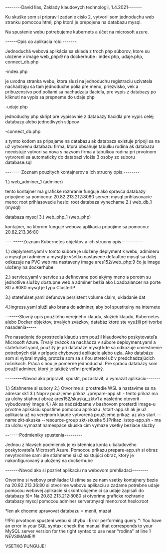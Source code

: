 --------David Ilas, Zaklady klaudovych technologii, 1.4.2021-------

Ku skuške som si pripravil zadanie cislo 2, vytvoril som jednoduchu web stranku pomocou html, php ktorá je prepojena na databazu mysql.

Na spustenie webu potrebujeme kubernets a účet na microsoft azure. 

------Opis co aplikacia robi:-------

Jednoduchá webová aplikácia sa skladá z troch php súborov, ktore su ulozene v image web_php:9 na dockerhube : index php, udaje.php, connect_db.php

-index.php

je uvodna stranka webu, ktora sluzi na jednoduchu registraciu uzivatela
nachadzaju sa tam jednoduche polia pre meno, priezvisko, vek a pribuzenstvo
pod poliami sa nachadzaju tlacidla, pre vypis z databazy
po kliknuti na vypis sa prepneme do udaje.php

-udaje.php

jednoduchy php skript pre vypisovnie z databazy
tlacidla pre vypis celej databazy alebo jednotlivych stlpcov

-connect_db.php

s tymto kodom sa pripajame na databazu
ak databaza existuje pripoji sa na už vytvorenu databazu firma, ktora obsahuje tabulku rodina
ak databaza neexistuje vytvori sa nova s nazvom firma a tabulkou rodina
pri prvotnom vytvoreni sa automaticky do databazi vložia 3 osoby zo suboru database.sql


--------Zoznam pouzitych kontajnerov a ich strucny opis:--------

1.) web_adminer_1 (adminer)

tento kontajner ma graficke rozhranie
funguje ako spravca databazy
pripojime sa pomocou: 20.82.213.212:8080
server: mysql
prihlasovacie meno: root
prihlasovacie heslo: root
databaza vynechame
2.) web_db_1 (mysql)

databaza mysql
3.) web_php_1 (web_php)

kontajner, na ktorom funguje webova aplikacia
pripojime sa pomocou: 20.82.213.36:80

---------Zoznam Kubernetes objektov a ich strucny opis-----------

1.) deplyment.yaml 
v tomto subore je uloženy deplyment k webu, admineru a mysql 
pri adminer a mysql je všetko nastavene defaultne 
mysql sa dalej odkazuje na PVC
web ma nastaveny image ares152/web_php:9 čo je image uloženy na dockerhube 

2.) service.yaml
v service su definovane pod akýmy meno a porotm su jednotlive služby dostupne 
web a adminer bežia ako Loadbalancer na porte 80 a 8080
mysql je typu ClusterIP

3.) statefulset.yaml
defunove persistent volume claim, ukladanie dat 

4.)ingress.yaml 
služi ako brana do adminer, aby bol spustitelny na internete

-------Slovný opis použitého verejného klaudu, služieb klaudu, Kubernetes alebo Docker objektov, trvalých zväzkov, databáz ktoré ste využili pri tvorbe nasadenia-----

Pre nasadenie do prostredia klaudu som použil klaudoveho poskytovateľa Microsoft Azure. 
Trvalý zväzok sa nachádza v súbore deployment.yaml a statefulset.yaml, použitý je pri databáze mysql kde sa odkazuje umiestnenie potrebných dát v prípade chybovosti aplikácie alebo uzla. 
Ako databázu som si vybral myslq, protože som sa s ňou stretol už v predchadzajúcich ročníkoch. Práca s nou je pomerne jednoduchá.
Pre sprácu databázy som použil adminer, ktorý je taktiež veľmi prehľadný.

---------Navod ako pripravit, spustit, pozastavit, a vymazat aplikaciu-------

1.) Stiahneme si subory
2.) Otvorime si prostredie WSL a nastavime sa na adresar sk1
3.) Naprv pouzijeme prikaz ./prepare-app.sh - tento prikaz ma za ulohy stiahnut obraz ares152/skuska_zktv1 a nasledne otovorit vybudovaný image
4.) Ak sa nadzádzame v bashovom prosterdí image-u prvotne aplikáciu spustime pomocou apríkazu ./start-app.sh ak je už aplikacia už na verejnom klaude vytvorená použijeme príkaz: az aks start --name zkt-skuska --resource-group zkt-skuska
5.)Prikaz ./stop-app.sh - ma za ulohu vymazat namespace skuska cim vymaze vsetky beziace sluzby

-------Podmieniky spustenia---------

Jednou z hlavých podmienok je existennica konta u kaludového poskytovateľa Microsoft Azure.
Pomocou prikazu prepare-app.sh si obraz nevytvoríme sami ale stiahneme si už existujúci obraz, ktorý je nakonfigurovaný a uložený na dockerhube

-------Navod ako si pozriet aplikaciu na webovom prehliadaci--------

Otvorime si webovy prehliadac
Uistime sa ze nam vsetky kontajnery bezia
na 20.82.213.36:80 si otvorime webovu aplikaciu a zadame potrebne udaje
pomocou webovej aplikacie si skontrolujeme ci sa udaje zapisali do databazy
5)* Na 20.82.213.212:8080 si otvorime graficke rozhranie databazy mysql pomocou adminer
server:mysql
meno:root
heslo:root

*len ak chceme upravovat databazu = menit, mazat

!!!Pri prvotnom spusteni webu si chybu : Error performing query ‘': You have an error in your SQL syntax; check the manual that corresponds to your MySQL server version for the right syntax to use near ‘‘rodina’’ at line 1 NEVSIMAME!!!

VSETKO FUNGUJE!